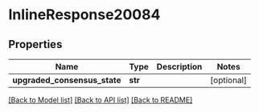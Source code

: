 # InlineResponse20084

## Properties
Name | Type | Description | Notes
------------ | ------------- | ------------- | -------------
**upgraded_consensus_state** | **str** |  | [optional] 

[[Back to Model list]](../README.md#documentation-for-models) [[Back to API list]](../README.md#documentation-for-api-endpoints) [[Back to README]](../README.md)

